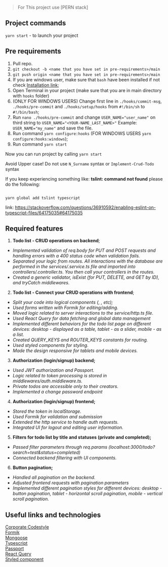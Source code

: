 
> For This project use [PERN stack]

## Project commands

`yarn start` - to launch your project  

## Pre requirements

1. Pull repo.
2. `git checkout -b <name that you have set in pre-requirements>/main`
3. `git push origin <name that you have set in pre-requirements>/main`
4. If you are windows user, make sure that `bash` have been installed if not check [Installation link](https://hackernoon.com/how-to-install-bash-on-windows-10-lqb73yj3);
5. Open Terminal in your project (make sure that you are in main directory with `hooks` folder)
6. (ONLY FOR WINDOWS USERS) Change first line in `./hooks/commit-msg`, `./hooks/pre-commit` and `./hooks/setup/hooks` from `#!/bin/sh` to `#!/bin/bash`;
7. Run `nano ./hooks/pre-commit` and change `USER_NAME="user_name"` on third string to `USER_NAME="<YOUR-NAME_LAST_NAME>"` Example: `USER_NAME="my_name"` and save the file.
8. Run command `yarn configure:hooks` (FOR WINDOWS USERS `yarn configure:hooks:windows`);
9. Run command `yarn start`

Now you can run project by calling `yarn start`

Avoid Upper case! Do not use `N_Surname` syntax or `Implement-Crud-Todo` syntax

If you keep experiencing something like: **tslint: command not found**
please do the following:

```

yarn global add tslint typescript

```

link: https://stackoverflow.com/questions/36910592/enabling-eslint-on-typescript-files/64175035#64175035


## Required features

1. **Todo list - CRUD operations on backend**;

- _Implemented validation of req.body for PUT and POST requests and handling errors with a 400 status code when validation fails._
- _Separated your logic from routes. All interactions with the database are performed in the services/<filename>.service.ts file and imported into controllers/<filename>.controller.ts. You then call your controllers in the routes._
- _Created a generic validator, isExist (for PUT, DELETE, and GET by ID), and tryCatch middlewares._

2. **Todo list - Connect your CRUD operations with frontend**;

- _Split your code into logical components (<TodoContainer />, <TodoElement/>, etc);_
- _Used forms written with Formik for editing/adding._
- _Moved logic related to server interactions to the service/http.ts file._
- _Used React Query for data fetching and global data management_
- _Implemented different behaviors for the todo list page on different devices: desktop - displayed as a table, tablet - as a slider, mobile - as a list._
- _Created QUERY_KEYS and ROUTER_KEYS constants for routing._
- _Used styled components for styling._ 
- _Made the design responsive for tablets and mobile devices._

3. **Authorization (login/signup) backend;**

- _Used JWT authorization and Passport._
- _Logic related to token processing is stored in middlewares/auth.middleware.ts._
- _Private todos are accessible only to their creators._
- _Implemented a change password endpoint_

4. **Authorization (login/signup) frontend;**

- _Stored the token in localStorage._
- _Used Formik for validation and submission_
- _Extended the http service to handle auth requests._
- _Integrated UI for logout and editing user information._

5. **Filters for todo list by title and statuses (private and completed);**

- _Passed filter parameters through req.params (localhost:3000/todo?search=test&status=completed)_
- _Connected backend filtering with UI components._
  
6. **Button pagination;**

- _Handled all pagination on the backend._
- _Adjusted frontend requests with pagination parameters_
- _Implemented different pagination styles for different devices: desktop - button pagination, tablet - horizontal scroll pagination, mobile - vertical scroll pagination._


## Useful links and technologies

[Corporate Codestyle](https://github.com/CodeGeneration-2020/code-generation-code-style)  
[Formik](https://formik.org/docs/overview)  
[Mongoose](https://mongoosejs.com/)  
[Typescript](https://www.typescriptlang.org/docs/handbook/typescript-in-5-minutes.html)  
[Passport](http://www.passportjs.org/)  
[React Query](https://react-query.tanstack.com/)  
[Styled component](https://styled-components.com/)  

```

```
